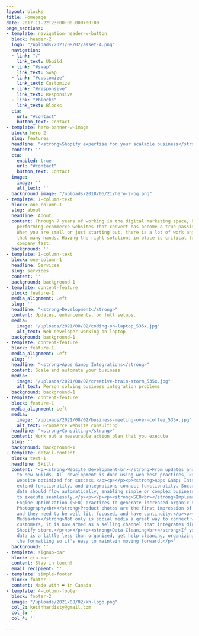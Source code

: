 ```yaml
---
layout: blocks
title: Homepage
date: 2017-11-22T23:00:00.000+00:00
page_sections:
- template: navigation-header-w-button
  block: header-2
  logo: "/uploads/2021/08/02/asset-4.png"
  navigation:
  - link: "/"
    link_text: Ubuild
  - link: "#swap"
    link_text: Swap
  - link: "#customize"
    link_text: Customize
  - link: "#responsive"
    link_text: Responsive
  - link: "#blocks"
    link_text: Blocks
  cta:
    url: "#contact"
    button_text: Contact
- template: hero-banner-w-image
  block: hero-2
  slug: features
  headline: "<strong>Shopify expertise for your scalable business</strong>"
  content: ''
  cta:
    enabled: true
    url: "#contact"
    button_text: Contact
  image:
    image: ''
    alt_text: ''
  background_image: "/uploads/2018/06/21/hero-2-bg.png"
- template: 1-column-text
  block: one-column-1
  slug: about
  headline: About
  content: Through 7 years of working in the digital marketing space, building high
    performing ecommerce websites that convert has become a true passion and joy.
    When you are small or just starting out, there is a lot of work and usually not
    that many hands. Having the right solutions in place is critical to scaling your
    company fast.
  background: ''
- template: 1-column-text
  block: one-column-1
  headline: Services
  slug: services
  content: ''
  background: background-1
- template: content-feature
  block: feature-1
  media_alignment: Left
  slug: ''
  headline: "<strong>Development</strong>"
  content: Updates, enhancements, or full setups.
  media:
    image: "/uploads/2021/08/02/coding-on-laptop_535x.jpg"
    alt_text: Web developer working on laptop
  background: background-1
- template: content-feature
  block: feature-1
  media_alignment: Left
  slug: ''
  headline: "<strong>Apps &amp; Integrations</strong>"
  content: Scale and automate your business
  media:
    image: "/uploads/2021/08/02/creative-brain-storm_535x.jpg"
    alt_text: Person solving business integration problems
  background: background-1
- template: content-feature
  block: feature-1
  media_alignment: Left
  media:
    image: "/uploads/2021/08/02/business-meeting-over-coffee_535x.jpg"
    alt_text: Ecommerce website consulting
  headline: "<strong>Consulting</strong>"
  content: Work out a measurable action plan that you execute
  slug: ''
  background: background-1
- template: detail-content
  block: text-1
  headline: Skills
  content: "<p><strong>Website Development<br></strong>From updates and enhancements
    to new builds. All development is done using web best practices, keeping your
    website optimized for success.</p><p></p><p><strong>Apps &amp; Integrations<br></strong>Apps
    extend functionality, and integrations connect functionality. Successfully implemented,
    data should flow automatically, enabling simple or complex business strategies
    to execute seamlessly.</p><p></p><p><strong>SEO<br></strong>Implement best Search
    Engine Optimization (SEO) practices to generate increased organic traffic.</p><p></p><p><strong>Product
    Photography<br></strong>Product photos are the first impression of your product,
    and they need to be well lit, focused, and have continuity.</p><p></p><p><strong>Social
    Media<br></strong>Not only is social media a great way to connect with your (potential)
    customers, it is now armed as a selling channel that integrates directly to your
    Shopify store.</p><p></p><p><strong>Data Cleaning<br></strong>If your business
    data is a little less than organized, get help cleaning, organizing, and optimizing
    the formatting so it's easy to maintain moving forward.</p>"
  background: ''
- template: signup-bar
  block: cta-bar
  content: Stay in touch!
  email_recipient: ''
- template: simple-footer
  block: footer-1
  content: Made with ❤︎ in Canada
- template: 4-column-footer
  block: footer-2
  image: "/uploads/2021/08/02/kh-logo.png"
  col_2: keithhardisty@gmail.com
  col_3: ''
  col_4: ''

---
```

